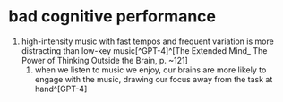 # bad cognitive performance
1. high-intensity music with fast tempos and frequent variation is more distracting than low-key music[^GPT-4]^[The Extended Mind_ The Power of Thinking Outside the Brain, p. ~121]
	1. when we listen to music we enjoy, our brains are more likely to engage with the music, drawing our focus away from the task at hand^[GPT-4]